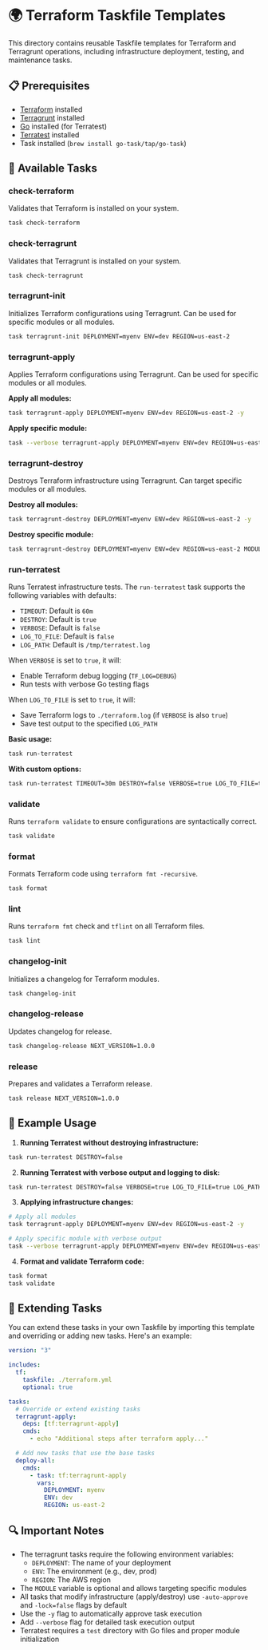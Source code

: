 # 🌍 Terraform Taskfile Templates

This directory contains reusable Taskfile templates for Terraform and
Terragrunt operations, including infrastructure deployment, testing, and
maintenance tasks.

## 📋 Prerequisites

- [Terraform](https://www.terraform.io/downloads.html) installed
- [Terragrunt](https://terragrunt.gruntwork.io) installed
- [Go](https://go.dev/dl/) installed (for Terratest)
- [Terratest](https://terratest.gruntwork.io) installed
- Task installed (`brew install go-task/tap/go-task`)

## 🎯 Available Tasks

### check-terraform

Validates that Terraform is installed on your system.

```bash
task check-terraform
```

### check-terragrunt

Validates that Terragrunt is installed on your system.

```bash
task check-terragrunt
```

### terragrunt-init

Initializes Terraform configurations using Terragrunt. Can be used for specific
modules or all modules.

```bash
task terragrunt-init DEPLOYMENT=myenv ENV=dev REGION=us-east-2
```

### terragrunt-apply

Applies Terraform configurations using Terragrunt. Can be used for specific
modules or all modules.

**Apply all modules:**

```bash
task terragrunt-apply DEPLOYMENT=myenv ENV=dev REGION=us-east-2 -y
```

**Apply specific module:**

```bash
task --verbose terragrunt-apply DEPLOYMENT=myenv ENV=dev REGION=us-east-2 MODULE=cruciboard -y
```

### terragrunt-destroy

Destroys Terraform infrastructure using Terragrunt. Can target specific modules
or all modules.

**Destroy all modules:**

```bash
task terragrunt-destroy DEPLOYMENT=myenv ENV=dev REGION=us-east-2 -y
```

**Destroy specific module:**

```bash
task terragrunt-destroy DEPLOYMENT=myenv ENV=dev REGION=us-east-2 MODULE=cruciboard -y
```

### run-terratest

Runs Terratest infrastructure tests. The `run-terratest` task supports the
following variables with defaults:

- `TIMEOUT`: Default is `60m`
- `DESTROY`: Default is `true`
- `VERBOSE`: Default is `false`
- `LOG_TO_FILE`: Default is `false`
- `LOG_PATH`: Default is `/tmp/terratest.log`

When `VERBOSE` is set to `true`, it will:

- Enable Terraform debug logging (`TF_LOG=DEBUG`)
- Run tests with verbose Go testing flags

When `LOG_TO_FILE` is set to `true`, it will:

- Save Terraform logs to `./terraform.log` (if `VERBOSE` is also `true`)
- Save test output to the specified `LOG_PATH`

**Basic usage:**

```bash
task run-terratest
```

**With custom options:**

```bash
task run-terratest TIMEOUT=30m DESTROY=false VERBOSE=true LOG_TO_FILE=true
```

### validate

Runs `terraform validate` to ensure configurations are syntactically correct.

```bash
task validate
```

### format

Formats Terraform code using `terraform fmt -recursive`.

```bash
task format
```

### lint

Runs `terraform fmt` check and `tflint` on all Terraform files.

```bash
task lint
```

### changelog-init

Initializes a changelog for Terraform modules.

```bash
task changelog-init
```

### changelog-release

Updates changelog for release.

```bash
task changelog-release NEXT_VERSION=1.0.0
```

### release

Prepares and validates a Terraform release.

```bash
task release NEXT_VERSION=1.0.0
```

## 📝 Example Usage

1. **Running Terratest without destroying infrastructure:**

```bash
task run-terratest DESTROY=false
```

2. **Running Terratest with verbose output and logging to disk:**

```bash
task run-terratest DESTROY=false VERBOSE=true LOG_TO_FILE=true LOG_PATH=/tmp/output.log
```

3. **Applying infrastructure changes:**

```bash
# Apply all modules
task terragrunt-apply DEPLOYMENT=myenv ENV=dev REGION=us-east-2 -y

# Apply specific module with verbose output
task --verbose terragrunt-apply DEPLOYMENT=myenv ENV=dev REGION=us-east-2 MODULE=cruciboard -y
```

4. **Format and validate Terraform code:**

```bash
task format
task validate
```

## 🔧 Extending Tasks

You can extend these tasks in your own Taskfile by importing this template and
overriding or adding new tasks. Here's an example:

```yaml
version: "3"

includes:
  tf:
    taskfile: ./terraform.yml
    optional: true

tasks:
  # Override or extend existing tasks
  terragrunt-apply:
    deps: [tf:terragrunt-apply]
    cmds:
      - echo "Additional steps after terraform apply..."

  # Add new tasks that use the base tasks
  deploy-all:
    cmds:
      - task: tf:terragrunt-apply
        vars:
          DEPLOYMENT: myenv
          ENV: dev
          REGION: us-east-2
```

## 🔍 Important Notes

- The terragrunt tasks require the following environment variables:
  - `DEPLOYMENT`: The name of your deployment
  - `ENV`: The environment (e.g., dev, prod)
  - `REGION`: The AWS region
- The `MODULE` variable is optional and allows targeting specific modules
- All tasks that modify infrastructure (apply/destroy) use `-auto-approve` and
  `-lock=false` flags by default
- Use the `-y` flag to automatically approve task execution
- Add `--verbose` flag for detailed task execution output
- Terratest requires a `test` directory with Go files and proper module initialization

